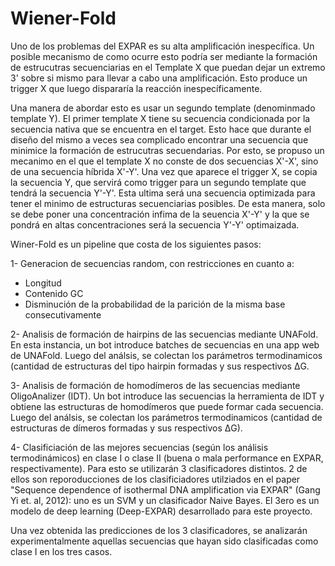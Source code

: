 # Wiener-Fold

Uno de los problemas del EXPAR es su alta amplificación inespecífica. Un posible mecanismo de como ocurre esto podría ser mediante la formación de estrucutras secuenciarias en el Template X que puedan dejar un extremo 3' sobre si mismo para llevar a cabo una amplificación. Esto produce un trigger X que luego dispararía la reacción inespecíficamente. 

Una manera de abordar esto es usar un segundo template (denominmado template Y). El primer template X tiene su secuencia condicionada por la secuencia nativa que se encuentra en el target. Esto hace que durante el diseño del mismo a veces sea complicado encontrar una secuencia que minimice la formación de estrucutras secuendarias. Por esto, se propuso un mecanimo en el que el template X no conste de dos secuencias X'-X', sino de una secuencia híbrida X'-Y'. Una vez que aparece el trigger X, se copia la secuencia Y, que servirá como trigger para un segundo template que tendrá la secuencia Y'-Y'. Esta ultima será una secuencia optimizada para tener el minimo de estructuras secuenciarias posibles. De esta manera, solo se debe poner una concentración infima de la seuencia X'-Y' y la que se pondrá en altas concentraciones será la secuencia Y'-Y' optimaizada.

Winer-Fold es un pipeline que costa de los siguientes pasos:

1- Generacion de secuencias random, con restricciones en cuanto a:

* Longitud
* Contenido GC
* Disminución de la probabilidad de la parición de la misma base consecutivamente

2- Analisis de formación de hairpins de las secuencias mediante UNAFold. En esta instancia, un bot introduce batches de secuencias en una app web de UNAFold. Luego del análsis, se colectan los parámetros termodinamicos (cantidad de estructuras del tipo hairpin formadas y sus respectivos ΔG.

3- Analisis de formación de homodímeros de las secuencias mediante OligoAnalizer (IDT). Un bot introduce las secuencias la herramienta de IDT y obtiene las estructuras de homodímeros que puede formar cada secuencia. Luego del análsis, se colectan los parámetros termodinamicos (cantidad de estructuras de dímeros formadas y sus respectivos ΔG).

4- Clasificiación de las mejores secuencias (según los análisis termodinámicos) en clase I o clase II (buena o mala performance en EXPAR, respectivamente). Para esto se utilizarán 3 clasificadores distintos. 2 de ellos son reporoducciones de los clasificiadores utilziados en el paper "Sequence dependence of isothermal DNA amplification via EXPAR" (Gang Yi et. al, 2012): uno es un SVM y un clasificador Naive Bayes. El 3ero es un modelo de deep learning (Deep-EXPAR) desarrollado para este proyecto. 

Una vez obtenida las predicciones de los 3 clasificadores, se analizarán experimentalmente aquellas secuencias que hayan sido clasificadas como clase I en los tres casos.
